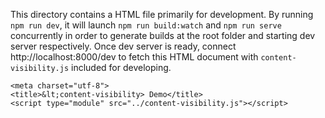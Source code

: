This directory contains a HTML file primarily for development. By running `npm run dev`, it will launch `npm run build:watch` and `npm run serve` concurrently in order to generate builds at the root folder and starting dev server respectively. Once dev server is ready, connect http://localhost:8000/dev to fetch this HTML document with `content-visibility.js` included for developing.

```
<meta charset="utf-8">
<title>&lt;content-visibility> Demo</title>
<script type="module" src="../content-visibility.js"></script>
```

